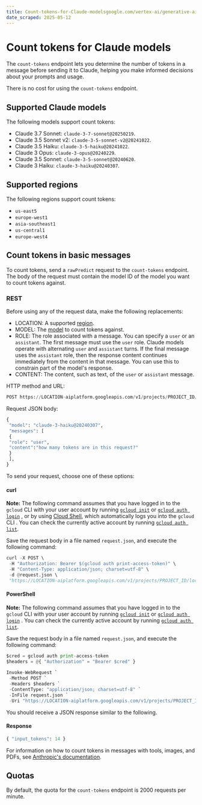 ```yaml
---
title: Count-tokens-for-Claude-modelsgoogle.com/vertex-ai/generative-ai/docs/partner-models/claude-count-tokens#regions
date_scraped: 2025-05-12
---
```


# Count tokens for Claude models 

The `count-tokens` endpoint lets you determine the number of tokens in a
message before sending it to Claude, helping you make informed decisions about
your prompts and usage.

There is no cost for using the `count-tokens` endpoint.

## Supported Claude models

The following models support count tokens:

- Claude 3.7 Sonnet: `claude-3-7-sonnet@20250219`.
- Claude 3.5 Sonnet v2: `claude-3-5-sonnet-v2@20241022`.
- Claude 3.5 Haiku: `claude-3-5-haiku@20241022`.
- Claude 3 Opus: `claude-3-opus@20240229`.
- Claude 3.5 Sonnet: `claude-3-5-sonnet@20240620`.
- Claude 3 Haiku: `claude-3-haiku@20240307`.

## Supported regions

The following regions support count tokens:

- `us-east5`
- `europe-west1`
- `asia-southeast1`
- `us-central1`
- `europe-west4`

## Count tokens in basic messages

To count tokens, send a `rawPredict` request to the `count-tokens` endpoint. The
body of the request must contain the model ID of the model you want to count
tokens against.

### REST

Before using any of the request data,
make the following replacements:

- LOCATION: A supported [region](#regions).
- MODEL: The [model](#model-list) to count tokens against.
- ROLE: The role associated with a
 message. You can specify a `user` or an `assistant`.
 The first message must use the `user` role. Claude models
 operate with alternating `user` and `assistant` turns.
 If the final message uses the `assistant` role, then the response
 content continues immediately from the content in that message. You can use
 this to constrain part of the model's response.
- CONTENT: The content, such as text, of the `user` or
 `assistant` message.

HTTP method and URL:

```python
POST https://LOCATION-aiplatform.googleapis.com/v1/projects/PROJECT_ID/locations/LOCATION/publishers/anthropic/models/count-tokens:rawPredict
```

Request JSON body:

```python
{
 "model": "claude-3-haiku@20240307",
 "messages": [
 {
 "role": "user",
 "content":"how many tokens are in this request?"
 }
 ],
}

```

To send your request, choose one of these options:

#### curl

**Note:**
The following command assumes that you have logged in to
the `gcloud` CLI with your user account by running
[`gcloud init`](https://cloud.google.com/sdk/gcloud/reference/init)
or
[`gcloud auth login`](https://cloud.google.com/sdk/gcloud/reference/auth/login)
, or by using [Cloud Shell](https://cloud.google.com/shell/docs),
which automatically logs you into the `gcloud` CLI
.
You can check the currently active account by running
[`gcloud auth list`](https://cloud.google.com/sdk/gcloud/reference/auth/list).

Save the request body in a file named `request.json`,
and execute the following command:

```python
curl -X POST \ 
 -H "Authorization: Bearer $(gcloud auth print-access-token)" \ 
 -H "Content-Type: application/json; charset=utf-8" \ 
 -d @request.json \ 
 "https://LOCATION-aiplatform.googleapis.com/v1/projects/PROJECT_ID/locations/LOCATION/publishers/anthropic/models/count-tokens:rawPredict"
```

#### PowerShell

**Note:**
The following command assumes that you have logged in to
the `gcloud` CLI with your user account by running
[`gcloud init`](https://cloud.google.com/sdk/gcloud/reference/init)
or
[`gcloud auth login`](https://cloud.google.com/sdk/gcloud/reference/auth/login)
.
You can check the currently active account by running
[`gcloud auth list`](https://cloud.google.com/sdk/gcloud/reference/auth/list).

Save the request body in a file named `request.json`,
and execute the following command:

```python
$cred = gcloud auth print-access-token 
$headers = @{ "Authorization" = "Bearer $cred" } 
 
Invoke-WebRequest ` 
 -Method POST ` 
 -Headers $headers ` 
 -ContentType: "application/json; charset=utf-8" ` 
 -InFile request.json ` 
 -Uri "https://LOCATION-aiplatform.googleapis.com/v1/projects/PROJECT_ID/locations/LOCATION/publishers/anthropic/models/count-tokens:rawPredict" | Select-Object -Expand Content
```

You should receive a JSON response similar to the following.

#### Response

```python
{ "input_tokens": 14 }

```

For information on how to count tokens in messages with tools, images, and PDFs,
see [Anthropic's documentation](https://docs.anthropic.com/en/docs/build-with-claude/token-counting).

## Quotas

By default, the quota for the `count-tokens` endpoint is 2000 requests per
minute.